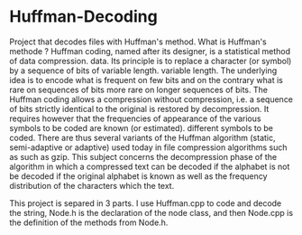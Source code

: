 # Huffman-Decoding
Project that decodes files with Huffman's method.
What is Huffman's methode ? 
Huffman coding, named after its designer, is a statistical method of data compression. 
data. Its principle is to replace a character (or symbol) by a sequence of bits of variable length. 
variable length. The underlying idea is to encode what is frequent on few bits and on the contrary what is rare on sequences of bits more
rare on longer sequences of bits. The Huffman coding allows a compression without 
compression, i.e. a sequence of bits strictly identical to the original is restored by 
decompression. It requires however that the frequencies of appearance of the various symbols to be coded are known (or estimated). 
different symbols to be coded. There are thus several variants of the Huffman algorithm (static, 
semi-adaptive or adaptive) used today in file compression algorithms such as 
such as gzip.
This subject concerns the decompression phase of the algorithm in which a compressed text can be decoded if the alphabet is not 
be decoded if the original alphabet is known as well as the frequency distribution of the characters which 
the text.


This project is separed in 3 parts. I use Huffman.cpp to code and decode the string, Node.h is the declaration of the node class, and then Node.cpp is the definition of the methods from Node.h.

